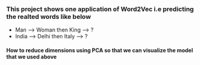 ### This project shows one application of Word2Vec i.e predicting the realted words like below

* Man --> Woman then King --> ?<br>
* India --> Delhi then Italy --> ?

#### How to reduce dimensions using PCA so that we can visualize the model that we used above 


